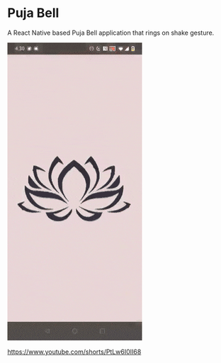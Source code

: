 # Puja Bell
A React Native based Puja Bell application that rings on shake gesture.

![Alt Text](./images/Bell_GIF.gif)


https://www.youtube.com/shorts/PtLw6I0II68
